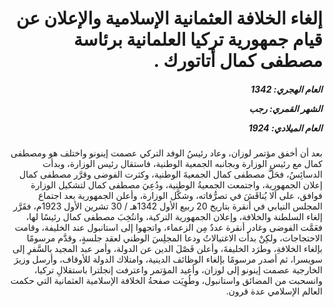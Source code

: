 <h1 dir="rtl">إلغاء الخلافة العثمانية الإسلامية والإعلان عن قيام جمهورية تركيا العلمانية برئاسة مصطفى كمال أتاتورك  .</h1>

<h5 dir="rtl">العام الهجري:  1342

الشهر القمري: رجب

العام الميلادي: 1924</h5>

<p dir="rtl">بعد أن أخفق مؤتمر لوزان، وعاد رئيسُ الوفد التركي عصمت إينونو واختلف هو ومصطفى كمال مع رئيسِ الوزارة وبجانبه الجمعية الوطنية، فاستقال رئيس الوزارة، وبدأت الدسائِسُ، فحَلَّ مصطفى كمال الجمعيةَ الوطنية، وكثرت الفوضى وقرَّر مصطفى كمال إعلان الجمهورية، واجتمعت الجمعيةُ الوطنية، ودُعِيَ مصطفى كمال لتشكيل الوزارة فوافق، على ألا يُناقَشَ في تصرُّفاته، وشكَّل الوزارة، وأعلن الجمهورية بعد اجتماع المجلس النيابي في أنقرة بتاريخ 20 ربيع الأول 1342هـ / 30 تشرين الأول 1923م، فقَرَّر إلغاء السلطنة والخلافة، وإعلان الجمهورية التركية، وانتُخِبَ مصطفى كمال رئيسًا لها، فعَمَّت الفوضى وغادر أنقرة عددٌ مِن الزعماء، واتجهوا إلى استانبول عند الخليفة، وقامت الاحتجاجات، ولكِنْ بدأت الاغتيالاتُ ودعا المجلِسَ الوطني لعقد جلسةٍ، وقدَّم مرسومًا بإلغاء الخلافةِ، وطرَد الخليفةَ، وأعلن فَصْلَ الدين عن الدولة، وأمر عبد المجيد بالسَّفرِ إلى سويسرا، ثم أصدر مرسومًا بإلغاء الوظائف الدينية، وامتلاك الدولة للأوقاف، وأرسل وزيرَ الخارجية عصمت إينونو إلى لوزان، وأعيد المؤتمر واعترفت إنجلترا باستقلالِ تركيا، وانسحبت من المضائق واستانبول، وطُوِيَت صفحةُ الخلافة الإسلامية العثمانية التي حكمت العالم الإسلامي عدة قرون.</p></br>
